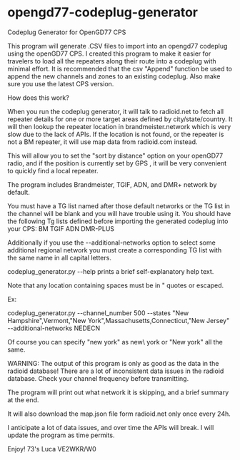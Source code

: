 # opengd77-codeplug-generator

Codeplug Generator for OpenGD77 CPS

This program will generate .CSV files to import into an opengd77 codeplug using the openGD77 CPS.
I created this program to make it easier for travelers to load all the repeaters along their route into a codeplug with minimal effort.
It is recommended that the csv "Append" function be used to append the new channels and zones to an existing codeplug. Also make sure you use the latest CPS version.

How does this work?

When you run the codeplug generator, it will talk to radioid.net to fetch all repeater details for one or more target areas defined by  city/state/country. It will then lookup the repeater location in brandmeister.network which is very slow due to the lack of APIs. If the location is not found, or the repeater is not a BM repeater, it will use map data from radioid.com instead. 

This will allow you to set the "sort by distance" option on your openGD77 radio, and if the position is currently set by GPS , it will be very convenient to quickly find a local repeater.

The program includes Brandmeister, TGIF, ADN, and DMR+ network by default.

You must have a TG list named after those default networks or the TG list in the channel will be blank and you will have trouble using it.
You should have the following Tg lists defined before importing the generated codeplug into your CPS:
BM
TGIF
ADN
DMR-PLUS

Additionally if you use the --additional-networks option to select some additional regional network you must create a corresponding TG list with the same name in all capital letters.

codeplug_generator.py --help 
prints  a brief self-explanatory help text. 

Note that any location containing spaces must be in " quotes or escaped. 

Ex: 

codeplug_generator.py --channel_number 500 --states "New Hampshire",Vermont,"New York",Massachusetts,Connecticut,"New Jersey" --additional-networks NEDECN

Of course you can specify "new york" as new\ york or "New york"  all the same.

WARNING:
The output of this program is only as good as the data in the radioid database!
There are a lot of inconsistent data issues in the radioid database. Check your channel frequency before transmitting.

The program will print out what network it is skipping, and a brief summary at the end.

It will also download the map.json file form radioid.net only once every 24h.

I anticipate a lot of data issues, and over time the APIs will break.
I will update the program as time permits.

Enjoy!
73's
Luca
VE2WKR/W0

